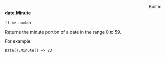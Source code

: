 <div style="float:right"><span class="builtin">Builtin</span></div>

#### date.Minute

``` suneido
() => number
```

Returns the minute  portion of a date in the range 0 to 59.

For example:

``` suneido
Date().Minute() => 23
```